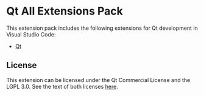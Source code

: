# Qt All Extensions Pack

This extension pack includes the following extensions for Qt development in Visual Studio Code:

* [Qt](https://marketplace.visualstudio.com/items?itemName=theqtcompany.qt-official)

## License

This extension can be licensed under the Qt Commercial License and the
LGPL 3.0. See the text of both licenses [here](LICENSE).
